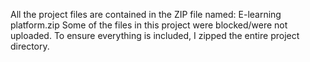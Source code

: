 All the project files are contained in the ZIP file named: E-learning platform.zip
Some of the files in this project were blocked/were not uploaded. To ensure everything is included, I zipped the entire project directory.

